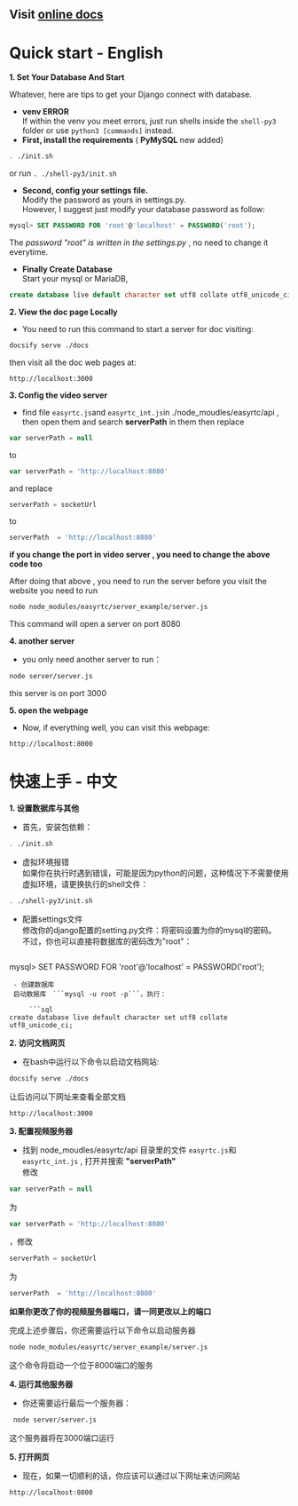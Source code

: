 ## Visit [online docs](https://wangleto.github.io/Rocket.github.io/#/)

# Quick start - English

**1. Set Your Database And Start**

Whatever, here are tips to get your Django connect with database.

- **venv ERROR**  
If within the venv you meet errors, just run shells inside the ```shell-py3``` folder or use ```python3 [commands]``` instead.
- **First, install the requirements** ( **PyMySQL** new added)

 ```bash
. ./init.sh
```
or run ```. ./shell-py3/init.sh```

- **Second, config your settings file.**  
Modify the password as yours in settings.py.  
However, I suggest just modify your database password as follow:

 ```sql
mysql> SET PASSWORD FOR 'root'@'localhost' = PASSWORD('root');
```
The *password "root" is written in the settings.py* , no need to change it everytime.

- **Finally Create Database**  
Start your mysql or MariaDB, 

 ```sql
create database live default character set utf8 collate utf8_unicode_ci; 
```

**2. View the doc page Locally**
 - You need to run this command to start a server for doc visiting:
 
  ```bash
  docsify serve ./docs
  ```
 then visit all the doc web pages at:

 ```
 http://localhost:3000
 ```

**3. Config the video server**
 - find file ```easyrtc.js```and ```easyrtc_int.js```in ./node_moudles/easyrtc/api , then open them and search **serverPath** in them 
then replace 

```javascript
var serverPath = null
```
to

```javascript
var serverPath = 'http://localhost:8080'
```
and
replace

```javascript
serverPath = socketUrl
```
to

```javascript
serverPath  = 'http://localhost:8080'
```
 **if you change the port in video server , you need to change the above code too**  

 After doing that above , you need to run the server before you visit the website
you need to run

```bash
node node_modules/easyrtc/server_example/server.js 
```
This command will open a server on port 8080

**4. another server**
 - you only need another server to run：

 ```bash
 node server/server.js
 ```
 this server is on port 3000
 
**5. open the webpage**  
 - Now, if everything well, you can visit this webpage:

```
http://localhost:8000
```

# 快速上手 - 中文
**1. 设置数据库与其他**
 - 首先，安装包依赖：  

```bash
. ./init.sh
```
 - 虚拟环境报错  
 如果你在执行时遇到错误，可能是因为python的问题，这种情况下不需要使用虚拟环境，请更换执行的shell文件：

 ```bash
. ./shell-py3/init.sh
```

 - 配置settings文件  
修改你的django配置的setting.py文件：将密码设置为你的mysql的密码。  
不过，你也可以直接将数据库的密码改为"root"：

     ```sql
mysql> SET PASSWORD FOR 'root'@'localhost' = PASSWORD('root');
```
 - 创建数据库  
 启动数据库　```mysql -u root -p```，执行：
 
     ```sql
create database live default character set utf8 collate utf8_unicode_ci; 
```

**2. 访问文档网页**
 - 在bash中运行以下命令以启动文档网站:
 
  ```bash
  docsify serve ./docs
  ```
 让后访问以下网址来查看全部文档
 ```
 http://localhost:3000
 ```

**3. 配置视频服务器**  
 - 找到 node_moudles/easyrtc/api 目录里的文件 ```easyrtc.js```和 ```easyrtc_int.js``` , 打开并搜索 **"serverPath"**   
 修改

```javascript
var serverPath = null
```
为

```javascript
var serverPath = 'http://localhost:8080'
```
，修改

```javascript
serverPath = socketUrl
```
为

```javascript
serverPath  = 'http://localhost:8080'
```
 **如果你更改了你的视频服务器端口，请一同更改以上的端口**  

 完成上述步骤后，你还需要运行以下命令以启动服务器

```bash
node node_modules/easyrtc/server_example/server.js 
```
这个命令将启动一个位于8000端口的服务

**4. 运行其他服务器**
 - 你还需要运行最后一个服务器：
 
```bash
 node server/server.js
 ```
 这个服务器将在3000端口运行
 
**5. 打开网页**  
 - 现在，如果一切顺利的话，你应该可以通过以下网址来访问网站

```
http://localhost:8000
```